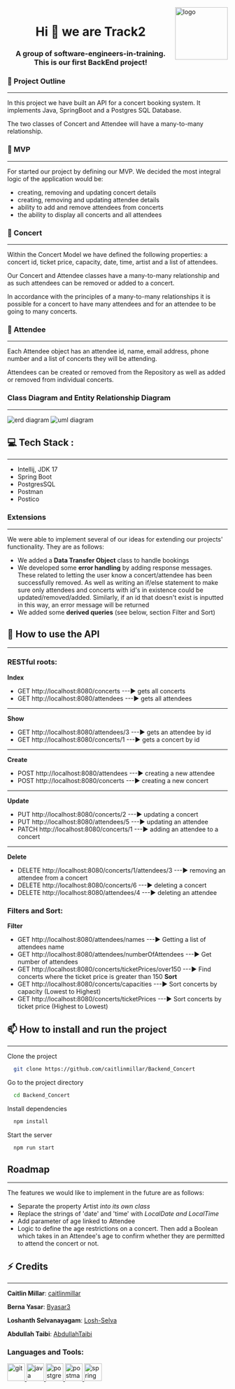


<img src="./TRack 2.png" align="right" alt="logo" width="120" height="120"/>


<h1 align="center">Hi 👋 we are Track2</h1>
<h3 align="center">A group of software-engineers-in-training. This is our first BackEnd project!</h3>




### 🚀 Project Outline

---

<p> In this project we have built an API for a concert booking system. It implements Java, SpringBoot and a Postgres SQL Database. 

The two classes of Concert and Attendee will have a many-to-many relationship.

</p>


###  🌱 MVP

---

<p>
For started our project by defining our MVP. We decided the most integral logic of the application would be:

- creating, removing and updating concert details
- creating, removing and updating attendee details
- ability to add and remove attendees from concerts
- the ability to display all concerts and all attendees

### 🎸 Concert

---
Within the Concert Model we have defined the following properties: a concert id, ticket price, capacity, date, time, artist and a list of attendees.

Our Concert and Attendee classes have a many-to-many relationship and as such attendees can be removed or added to a concert.

In accordance with the principles of a many-to-many relationships it is possible for a concert to have many attendees and for an attendee to be going to many concerts.

### 🎹 Attendee

---
Each Attendee object has an attendee id, name, email address, phone number and a list of concerts they will be attending.

Attendees can be created or removed from the Repository as well as added or removed from individual concerts.
</p>


### Class Diagram and Entity Relationship Diagram

---
<div>
<img src="./ERDnoBG.png" alt ="erd diagram"/>
<img src="./UMLnoBG.png" alt ="uml diagram"/>
</div>

## 💻 Tech Stack :

---
- Intellij, JDK 17
- Spring Boot
- PostgresSQL
- Postman
- Postico

### Extensions

---
We were able to implement several of our ideas for extending our projects' functionality. They are as follows:
- We added a **Data Transfer Object** class to handle bookings
- We developed some **error handling** by adding response messages.
These related to letting the user know a concert/attendee has been successfully removed.
As well as writing an if/else statement to make sure only attendees and concerts with id's in existence could be updated/removed/added.
Similarly, if an id that doesn't exist is inputted in this way, an error message will be returned 
- We added some **derived queries** (see below, section Filter and Sort)


## 💬 How to use the API

---
### RESTful roots:
**Index**
- GET http://localhost:8080/concerts ---►
gets all concerts
- GET http://localhost:8080/attendees ---►
gets all attendees
---
**Show**
- GET http://localhost:8080/attendees/3 ---►
gets an attendee by id
- GET http://localhost:8080/concerts/1 ---►
  gets a concert by id
---
**Create**
- POST http://localhost:8080/attendees ---►
creating a new attendee
- POST http://localhost:8080/concerts ---►
creating a new concert
---
**Update**
- PUT http://localhost:8080/concerts/2 ---►
updating a concert
- PUT http://localhost:8080/attendees/5 ---►
updating an attendee
- PATCH http://localhost:8080/concerts/1 ---►
adding an attendee to a concert
---
**Delete**
- DELETE http://localhost:8080/concerts/1/attendees/3 ---►
removing an attendee from a concert
- DELETE http://localhost:8080/concerts/6 ---►
deleting a concert
- DELETE http://localhost:8080/attendees/4 ---►
deleting an attendee

### Filters and Sort:
**Filter**
- GET http://localhost:8080/attendees/names ---►
Getting a list of attendees name
- GET http://localhost:8080/attendees/numberOfAttendees ---►
Get number of attendees
- GET http://localhost:8080/concerts/ticketPrices/over150 ---►
Find concerts where the ticket price is greater than 150
**Sort**
- GET http://localhost:8080/concerts/capacities ---►
Sort concerts by capacity (Lowest to Highest)
- GET http://localhost:8080/concerts/ticketPrices ---►
Sort concerts by ticket price (Highest to Lowest)



## 📫 How to install and run the project

---
Clone the project

```bash
  git clone https://github.com/caitlinmillar/Backend_Concert
```

Go to the project directory

```bash
  cd Backend_Concert
```

Install dependencies

```bash
  npm install
```

Start the server

```bash
  npm run start
```
## Roadmap

---
The features we would like to implement in the future are as follows:
- Separate the property Artist *into its own class*
- Replace the strings of 'date' and 'time' with *LocalDate and LocalTime*
- Add parameter of age linked to Attendee
- Logic to define the age restrictions on a concert. Then add a Boolean which takes in an Attendee's age to confirm whether they are permitted to attend the concert or not.




## ⚡ Credits

---
**Caitlin Millar**: [caitlinmillar](https://github.com/caitlinmillar)

**Berna Yasar**: [Byasar3](https://github.com/Byasar3)

**Loshanth Selvanayagam**: [Losh-Selva](https://github.com/Losh-Selva)

**Abdullah Taibi**: [AbdullahTaibi](https://github.com/AbdullahTaibi)

[//]: # (<h3 align="left">Connect with me:</h3>)

[//]: # (<p align="left">)

[//]: # (</p>)

<h3 align="left">Languages and Tools:</h3>
<p align="left"> <a href="https://git-scm.com/" target="_blank" rel="noreferrer"> <img src="https://www.vectorlogo.zone/logos/git-scm/git-scm-icon.svg" alt="git" width="40" height="40"/> </a> <a href="https://www.java.com" target="_blank" rel="noreferrer"> <img src="https://raw.githubusercontent.com/devicons/devicon/master/icons/java/java-original.svg" alt="java" width="40" height="40"/> </a> <a href="https://www.postgresql.org" target="_blank" rel="noreferrer"> <img src="https://raw.githubusercontent.com/devicons/devicon/master/icons/postgresql/postgresql-original-wordmark.svg" alt="postgresql" width="40" height="40"/> </a> <a href="https://postman.com" target="_blank" rel="noreferrer"> <img src="https://www.vectorlogo.zone/logos/getpostman/getpostman-icon.svg" alt="postman" width="40" height="40"/> </a> <a href="https://spring.io/" target="_blank" rel="noreferrer"> <img src="https://www.vectorlogo.zone/logos/springio/springio-icon.svg" alt="spring" width="40" height="40"/> </a> </p>
